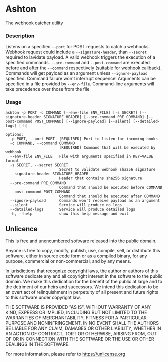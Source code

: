 # Ashton

The webhook catcher utility

### Description

Listens on a specified `--port` for POST requests to catch a webhooks. Webhook request could include a `--signature-header`, than `--secret` required to lavidate payload. A valid webhook triggers the execution of a specified commands. `--pre-command` and `--post-command` are executed before and after the `--command` respectively (suitable for webhook callback). Commands will get payload as an argument unless `--ignore-payload` specified. Command failure won't interrupt sequence! Arguments can be specified in a file provided by `--env-file`. Command-line arguments will take precedence over those from the file

### Usage
```
ashton -p PORT -c COMMAND [--env-file ENV_FILE] [-s SECRET] [--signature-header SIGNATURE_HEADER] [--pre-command PRE_COMMAND] [--post-command POST_COMMAND] [--ignore-payload] [--silent] [--detailed-logs] [-h]

options:
  -p PORT, --port PORT  [REQUIRED] Port to listen for incoming hooks
  -c COMMAND, --command COMMAND
                        [REQUIRED] Command that will be executed by webhook
  --env-file ENV_FILE   File with arguments specified in KEY=VALUE format
  -s SECRET, --secret SECRET
                        Secret to validate webhook sha256 signature
  --signature-header SIGNATURE_HEADER
                        Header that contains sha256 signature
  --pre-command PRE_COMMAND
                        Command that should be executed before COMMAND
  --post-command POST_COMMAND
                        Command that should be executed after COMMAND
  --ignore-payload      Commands won't receive payload as an argument
  --silent              Service will produce no logs
  --detailed-logs       Service will produce detailed logs
  -h, --help            show this help message and exit
```

## Unlicence
This is free and unencumbered software released into the public domain.

Anyone is free to copy, modify, publish, use, compile, sell, or
distribute this software, either in source code form or as a compiled
binary, for any purpose, commercial or non-commercial, and by any
means.

In jurisdictions that recognize copyright laws, the author or authors
of this software dedicate any and all copyright interest in the
software to the public domain. We make this dedication for the benefit
of the public at large and to the detriment of our heirs and
successors. We intend this dedication to be an overt act of
relinquishment in perpetuity of all present and future rights to this
software under copyright law.

THE SOFTWARE IS PROVIDED "AS IS", WITHOUT WARRANTY OF ANY KIND,
EXPRESS OR IMPLIED, INCLUDING BUT NOT LIMITED TO THE WARRANTIES OF
MERCHANTABILITY, FITNESS FOR A PARTICULAR PURPOSE AND NONINFRINGEMENT.
IN NO EVENT SHALL THE AUTHORS BE LIABLE FOR ANY CLAIM, DAMAGES OR
OTHER LIABILITY, WHETHER IN AN ACTION OF CONTRACT, TORT OR OTHERWISE,
ARISING FROM, OUT OF OR IN CONNECTION WITH THE SOFTWARE OR THE USE OR
OTHER DEALINGS IN THE SOFTWARE.

For more information, please refer to <https://unlicense.org>
